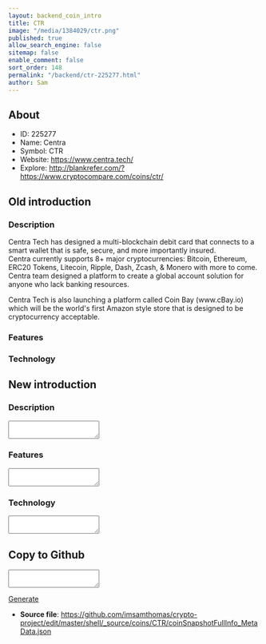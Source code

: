 ```yaml
---
layout: backend_coin_intro
title: CTR
image: "/media/1384029/ctr.png"
published: true
allow_search_engine: false
sitemap: false
enable_comment: false
sort_order: 148
permalink: "/backend/ctr-225277.html"
author: Sam
---
```


## About

- ID: 225277
- Name: Centra
- Symbol: CTR
- Website: https://www.centra.tech/
- Explore: http://blankrefer.com/?https://www.cryptocompare.com/coins/ctr/


## Old introduction

### Description

<p>Centra Tech has designed a multi-blockchain debit card that connects to a smart wallet that is safe, secure, and more importantly insured. Centra<span> </span><span>currently </span>supports 8+ major cryptocurrencies: Bitcoin, Ethereum, ERC20 Tokens, Litecoin, Ripple, Dash, Zcash, &amp;<span> </span>Monero<span> </span>with more to come. Centra team designed a platform to create a global account solution for anyone who<span> </span>lack<span> </span>banking resources.</p><p>Centra Tech is also launching a platform called Coin Bay (www.cBay.io) which will be the world&#39;s first Amazon style store that is designed to be cryptocurrency acceptable.</p>

### Features


### Technology




## New introduction


### Description
<textarea id="meta_description" name="description"></textarea>

### Features
<textarea id="meta_features" name="features"></textarea>

### Technology
<textarea id="meta_technology" name="technology"></textarea>


## Copy to Github

<textarea id="coinsnapshotfullinfo_metadata"></textarea>

<a href="#gen" onclick="generateMetaDatJson()">Generate</a>

- **Source file**: <a href="https://github.com/imsamthomas/crypto-project/edit/master/shell/_source/coins/CTR/coinSnapshotFullInfo_MetaData.json">https://github.com/imsamthomas/crypto-project/edit/master/shell/_source/coins/CTR/coinSnapshotFullInfo_MetaData.json</a>

